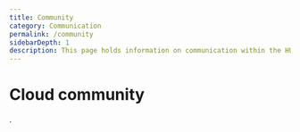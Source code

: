 ```yaml
---
title: Community
category: Communication
permalink: /community
sidebarDepth: 1
description: This page holds information on communication within the HUNT Cloud community.
---
```


# Cloud community

.
